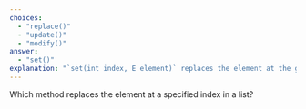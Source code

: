 ```yaml
---
choices:
  - "replace()"
  - "update()"
  - "modify()"
answer:
  - "set()"
explanation: "`set(int index, E element)` replaces the element at the given index in the list."
---
```

Which method replaces the element at a specified index in a list?